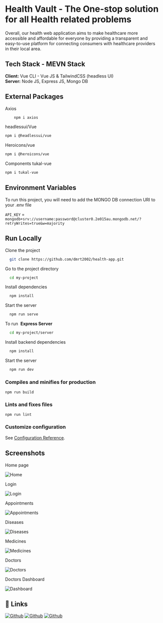
# Health Vault - The One-stop solution for all Health related problems

Overall, our health web application aims to make healthcare more accessible and affordable for everyone by providing a transparent and easy-to-use platform for connecting consumers with healthcare providers in their local area.


## Tech Stack - MEVN Stack

**Client:**   Vue CLI - Vue JS & TailwindCSS (headless UI)  
**Server:**   Node JS, Express JS, Mongo DB



## External Packages


Axios

```bash
    npm i axios
```

headlessui/Vue

```bash
npm i @headlessui/vue
```

Heroicons/vue

```bash
npm i @heroicons/vue
```

Components tukal-vue 
```bash
npm i tukal-vue
```


## Environment Variables

To run this project, you will need to add the MONGO DB connection   URI to your .env file

`API_KEY` = `mongodb+srv://username:password@cluster0.2e015au.mongodb.net/?retryWrites=true&w=majority`

## Run Locally

Clone the project

```bash
  git clone https://github.com/dmrt2002/health-app.git
```

Go to the project directory

```bash
  cd my-project
```

Install dependencies

```bash
  npm install
```

Start the server

```bash
  npm run serve
```

To run&nbsp;  **Express Server** 

```bash
  cd my-project/server
```

Install backend dependencies

```bash
  npm install
```

Start the server

```bash
  npm run dev
```

### Compiles and minifies for production
```
npm run build
```

### Lints and fixes files
```
npm run lint
```

### Customize configuration
See [Configuration Reference](https://cli.vuejs.org/config/).

## Screenshots

Home page

![Home](https://i.postimg.cc/V0JfsbLt/home.png)

Login

![Login](https://i.postimg.cc/FdWFQxmm/login.png)

Appointments

![Appointments](https://i.postimg.cc/KRKjxCRW/appointments.png)

Diseases

![Diseases](https://i.postimg.cc/QBDdgt0L/diseases.png)

Medicines

![Medicines](https://i.postimg.cc/bGRNmhBZ/medicines.png)

Doctors

![Doctors](https://i.postimg.cc/0bLQQZSy/doctors.png)

Doctors Dashboard

![Dashboard](https://i.postimg.cc/bZkv2b0H/doctorsdashboard.png)



## 🔗 Links
[![Github](https://img.shields.io/badge/tushar-000?style=for-the-badge&logo=Github&logoColor=white)](https://github.com/dmrt2002)
[![Github](https://img.shields.io/badge/Subramanya-0A66C2?style=for-the-badge&logo=github&logoColor=white)](https://github.com/Subramanyarao11)
[![Github](https://img.shields.io/badge/Shodhan-1DA1F2?style=for-the-badge&logo=github&logoColor=white)](https://github.com/shodhanshetty14)

